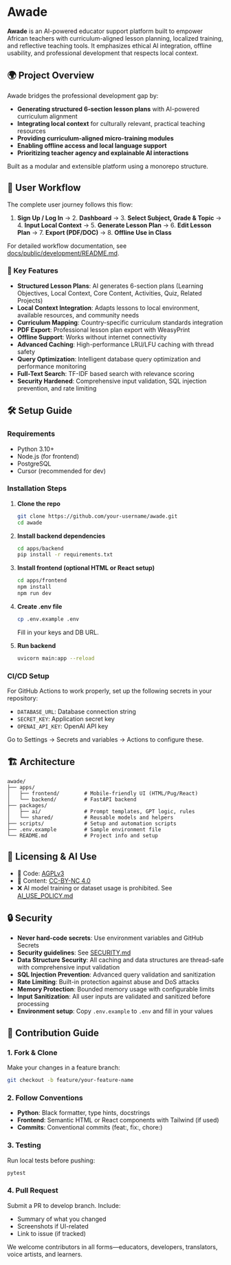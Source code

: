 # Awade

**Awade** is an AI-powered educator support platform built to empower African teachers with curriculum-aligned lesson planning, localized training, and reflective teaching tools. It emphasizes ethical AI integration, offline usability, and professional development that respects local context.

## 🌍 Project Overview

Awade bridges the professional development gap by:

- **Generating structured 6-section lesson plans** with AI-powered curriculum alignment
- **Integrating local context** for culturally relevant, practical teaching resources
- **Providing curriculum-aligned micro-training modules**
- **Enabling offline access and local language support**
- **Prioritizing teacher agency and explainable AI interactions**

Built as a modular and extensible platform using a monorepo structure.

## 🎯 User Workflow

The complete user journey follows this flow:
1. **Sign Up / Log In** → 2. **Dashboard** → 3. **Select Subject, Grade & Topic** → 4. **Input Local Context** → 5. **Generate Lesson Plan** → 6. **Edit Lesson Plan** → 7. **Export (PDF/DOC)** → 8. **Offline Use in Class**

For detailed workflow documentation, see [docs/public/development/README.md](./docs/public/development/README.md).

### 🎯 Key Features

- **Structured Lesson Plans**: AI generates 6-section plans (Learning Objectives, Local Context, Core Content, Activities, Quiz, Related Projects)
- **Local Context Integration**: Adapts lessons to local environment, available resources, and community needs
- **Curriculum Mapping**: Country-specific curriculum standards integration
- **PDF Export**: Professional lesson plan export with WeasyPrint
- **Offline Support**: Works without internet connectivity
- **Advanced Caching**: High-performance LRU/LFU caching with thread safety
- **Query Optimization**: Intelligent database query optimization and performance monitoring
- **Full-Text Search**: TF-IDF based search with relevance scoring
- **Security Hardened**: Comprehensive input validation, SQL injection prevention, and rate limiting

## 🛠️ Setup Guide

### Requirements
- Python 3.10+
- Node.js (for frontend)
- PostgreSQL
- Cursor (recommended for dev)

### Installation Steps

1. **Clone the repo**
   ```bash
   git clone https://github.com/your-username/awade.git
   cd awade
   ```

2. **Install backend dependencies**
   ```bash
   cd apps/backend
   pip install -r requirements.txt
   ```

3. **Install frontend (optional HTML or React setup)**
   ```bash
   cd apps/frontend
   npm install
   npm run dev
   ```

4. **Create .env file**
   ```bash
   cp .env.example .env
   ```
   Fill in your keys and DB URL.

5. **Run backend**
   ```bash
   uvicorn main:app --reload
   ```

### CI/CD Setup

For GitHub Actions to work properly, set up the following secrets in your repository:
- `DATABASE_URL`: Database connection string
- `SECRET_KEY`: Application secret key  
- `OPENAI_API_KEY`: OpenAI API key

Go to Settings → Secrets and variables → Actions to configure these.

## 🏗 Architecture

```
awade/
├── apps/
│   ├── frontend/        # Mobile-friendly UI (HTML/Pug/React)
│   └── backend/         # FastAPI backend
├── packages/
│   ├── ai/              # Prompt templates, GPT logic, rules
│   └── shared/          # Reusable models and helpers
├── scripts/             # Setup and automation scripts
├── .env.example         # Sample environment file
└── README.md            # Project info and setup
```

## 📜 Licensing & AI Use

- 🧠 Code: [AGPLv3](https://www.gnu.org/licenses/agpl-3.0.html)
- 📘 Content: [CC-BY-NC 4.0](https://creativecommons.org/licenses/by-nc/4.0/)
- ❌ AI model training or dataset usage is prohibited. See [AI_USE_POLICY.md](./AI_USE_POLICY.md)

## 🔒 Security

- **Never hard-code secrets**: Use environment variables and GitHub Secrets
- **Security guidelines**: See [SECURITY.md](./SECURITY.md)
- **Data Structure Security**: All caching and data structures are thread-safe with comprehensive input validation
- **SQL Injection Prevention**: Advanced query validation and sanitization
- **Rate Limiting**: Built-in protection against abuse and DoS attacks
- **Memory Protection**: Bounded memory usage with configurable limits
- **Input Sanitization**: All user inputs are validated and sanitized before processing
- **Environment setup**: Copy `.env.example` to `.env` and fill in your values

## 🤝 Contribution Guide

### 1. Fork & Clone
Make your changes in a feature branch:
```bash
git checkout -b feature/your-feature-name
```

### 2. Follow Conventions
- **Python**: Black formatter, type hints, docstrings
- **Frontend**: Semantic HTML or React components with Tailwind (if used)
- **Commits**: Conventional commits (feat:, fix:, chore:)

### 3. Testing
Run local tests before pushing:
```bash
pytest
```

### 4. Pull Request
Submit a PR to develop branch. Include:
- Summary of what you changed
- Screenshots if UI-related
- Link to issue (if tracked)

We welcome contributors in all forms—educators, developers, translators, voice artists, and learners.
